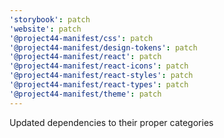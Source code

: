 ```yaml
---
'storybook': patch
'website': patch
'@project44-manifest/css': patch
'@project44-manifest/design-tokens': patch
'@project44-manifest/react': patch
'@project44-manifest/react-icons': patch
'@project44-manifest/react-styles': patch
'@project44-manifest/react-types': patch
'@project44-manifest/theme': patch
---
```


Updated dependencies to their proper categories
